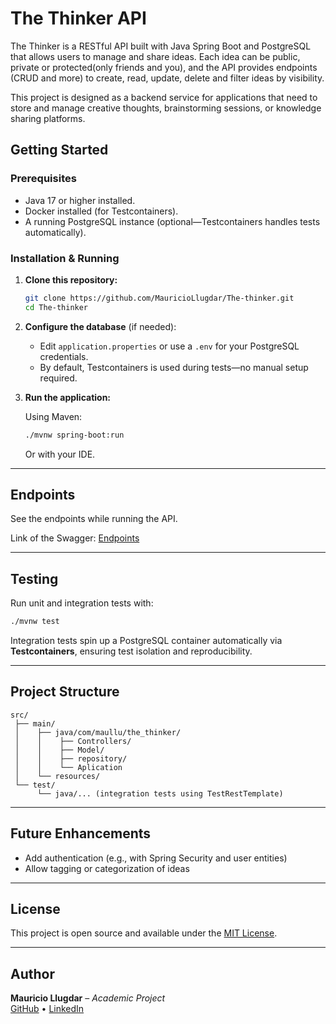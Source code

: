 # The Thinker API

The Thinker is a RESTful API built with Java Spring Boot and PostgreSQL that allows users to manage and share ideas. Each idea can be public, private or protected(only friends and you), and the API provides endpoints (CRUD and more) to create, read, update, delete and filter ideas by visibility.

This project is designed as a backend service for applications that need to store and manage creative thoughts, brainstorming sessions, or knowledge sharing platforms.


## Getting Started

### Prerequisites

- Java 17 or higher installed.
- Docker installed (for Testcontainers).
- A running PostgreSQL instance (optional—Testcontainers handles tests automatically).

### Installation & Running

1. **Clone this repository:**

   ```bash
   git clone https://github.com/MauricioLlugdar/The-thinker.git
   cd The-thinker
   ```

2. **Configure the database** (if needed):

   - Edit `application.properties` or use a `.env` for your PostgreSQL credentials.
   - By default, Testcontainers is used during tests—no manual setup required.

3. **Run the application:**

   Using Maven:
   ```bash
   ./mvnw spring-boot:run
   ```

   Or with your IDE.

---

## Endpoints

See the endpoints while running the API.

Link of the Swagger:
[Endpoints](http://localhost:8080/swagger-ui.html)

---

## Testing

Run unit and integration tests with:

```bash
./mvnw test
```

Integration tests spin up a PostgreSQL container automatically via **Testcontainers**, ensuring test isolation and reproducibility.

---

## Project Structure

```
src/
 ├── main/
 │    ├── java/com/maullu/the_thinker/
 │    │    ├── Controllers/
 │    │    ├── Model/
 │    │    ├── repository/
 │    │    └── Aplication
 │    └── resources/
 └── test/
      └── java/... (integration tests using TestRestTemplate)
```

---

## Future Enhancements

- Add authentication (e.g., with Spring Security and user entities)
- Allow tagging or categorization of ideas

---

## License

This project is open source and available under the [MIT License](LICENSE).

---

## Author

**Mauricio Llugdar** – _Academic Project_  
[GitHub](https://github.com/MauricioLlugdar) • [LinkedIn](https://www.linkedin.com/in/mauricio-jeremias-llugdar-8bbab41b6/)